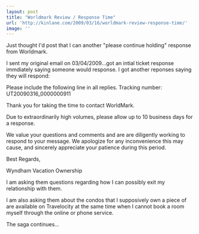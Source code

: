 ```yaml
---
layout: post
title: "Worldmark Review / Response Time"
url: 'http://kinlane.com/2009/03/16/worldmark-review-response-time/'
image: ''
---
```


Just thought I'd post that I can another "please continue holding" response from Worldmark.

I sent my original email on 03/04/2009...got an intial ticket response immdiately saying someone would response. I got another reponses saying they will respond:

Please include the following line in all replies. Tracking number: UT20090316_0000000911

Thank you for taking the time to contact WorldMark.

Due to extraordinarily high volumes, please allow up to 10 business days for a response.

We value your questions and comments and are are diligently working to respond to your message. We apologize for any inconvenience this may cause, and sincerely appreciate your patience during this period.

Best Regards,

Wyndham Vacation Ownership

I am asking them questions regarding how I can possibly exit my relationship with them.

I am also asking them about the condos that I supposively own a piece of are available on Travelocity at the same time when I cannot book a room myself through the online or phone service.

The saga continues...